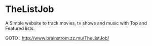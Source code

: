 # TheListJob
A Simple website to track movies, tv shows and music with Top and Featured lists.


GOTO :
http://www.brainstrom.zz.mu/TheListJob/
